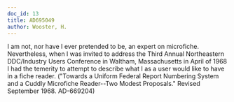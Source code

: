 ```yaml
---
doc_id: 13
title: AD695049
author: Wooster, H.
---
```


I am not, nor have I ever pretended to be, an expert on
microfiche.  Nevertheless, when I was invited to address the
Third Annual Northeastern DDC/Industry Users Conference in
Waltham, Massachusetts in April of 1968 I had the temerity to
attempt to describe what I as a user would like to have in a
fiche reader.  ("Towards a Uniform Federal Report Numbering
System and a Cuddly Microfiche Reader--Two Modest Proposals."
Revised September 1968.  AD-669204)